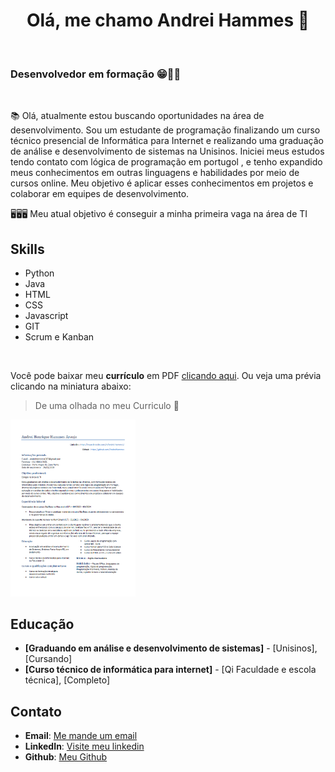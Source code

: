 <head>
<link rel="stylesheet" type="text/css" href="style.css">
</head>

<h1 align='center'>Olá, me chamo Andrei Hammes 👋</h1>

<br>

### Desenvolvedor em formação 😁👨‍💻

<br>

📚 Olá, atualmente estou buscando oportunidades na área de desenvolvimento. Sou um estudante de programação finalizando um curso técnico presencial de Informática para Internet e realizando uma graduação de análise e desenvolvimento de sistemas na Unisinos. Iniciei meus estudos tendo contato com lógica de programação em portugol , e tenho expandido meus conhecimentos em outras linguagens e habilidades por meio de cursos online. Meu objetivo é aplicar esses conhecimentos em projetos e colaborar em equipes de desenvolvimento.

🖥️🖥️🖥️ Meu atual objetivo é conseguir a minha primeira vaga na área de TI


## Skills
- Python
- Java
- HTML
- CSS
- Javascript
- GIT
- Scrum e Kanban

<br>

Você pode baixar meu **currículo** em PDF [clicando aqui](./seu-curriculo.pdf). Ou veja uma prévia clicando na miniatura abaixo:

> De uma olhada no meu Curriculo 👀 <br>
<a href="./links/Curriculo_atualizado_GC.pdf">
    <img src="./img/miniatura.png" alt="Miniatura do Currículo" style="width:200px;">
</a>


## Educação

- **[Graduando em análise e desenvolvimento de sistemas]** - [Unisinos], [Cursando]
- **[Curso técnico de informática para internet]** - [Qi Faculdade e escola técnica], [Completo]


## Contato

- **Email**: [Me mande um email](andreihammes1067@gmail.com)
- **LinkedIn**: [Visite meu linkedin](https://www.linkedin.com/in/andrei-hammes/)
- **Github**: [Meu Github](https://github.com/AndreiHammes)



